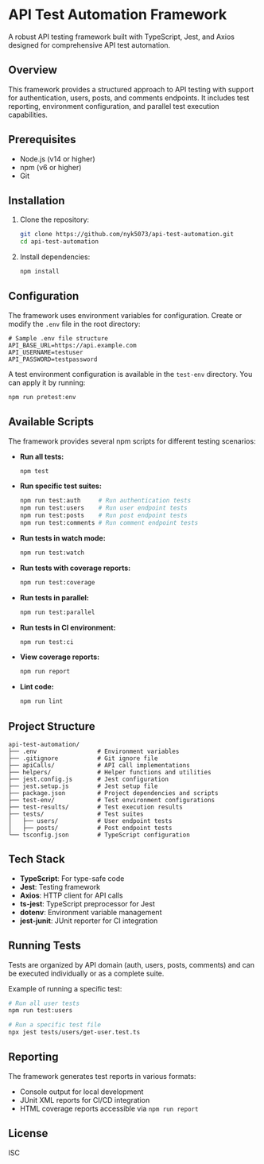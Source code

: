 # API Test Automation Framework

A robust API testing framework built with TypeScript, Jest, and Axios designed for comprehensive API test automation.

## Overview

This framework provides a structured approach to API testing with support for authentication, users, posts, and comments endpoints. It includes test reporting, environment configuration, and parallel test execution capabilities.

## Prerequisites

- Node.js (v14 or higher)
- npm (v6 or higher)
- Git

## Installation

1. Clone the repository:
   ```bash
   git clone https://github.com/nyk5073/api-test-automation.git
   cd api-test-automation
   ```

2. Install dependencies:
   ```bash
   npm install
   ```

## Configuration

The framework uses environment variables for configuration. Create or modify the `.env` file in the root directory:

```
# Sample .env file structure
API_BASE_URL=https://api.example.com
API_USERNAME=testuser
API_PASSWORD=testpassword
```

A test environment configuration is available in the `test-env` directory. You can apply it by running:

```bash
npm run pretest:env
```

## Available Scripts

The framework provides several npm scripts for different testing scenarios:

- **Run all tests:**
  ```bash
  npm test
  ```

- **Run specific test suites:**
  ```bash
  npm run test:auth     # Run authentication tests
  npm run test:users    # Run user endpoint tests
  npm run test:posts    # Run post endpoint tests
  npm run test:comments # Run comment endpoint tests
  ```

- **Run tests in watch mode:**
  ```bash
  npm run test:watch
  ```

- **Run tests with coverage reports:**
  ```bash
  npm run test:coverage
  ```

- **Run tests in parallel:**
  ```bash
  npm run test:parallel
  ```

- **Run tests in CI environment:**
  ```bash
  npm run test:ci
  ```

- **View coverage reports:**
  ```bash
  npm run report
  ```

- **Lint code:**
  ```bash
  npm run lint
  ```

## Project Structure

```
api-test-automation/
├── .env                 # Environment variables
├── .gitignore           # Git ignore file
├── apiCalls/            # API call implementations
├── helpers/             # Helper functions and utilities
├── jest.config.js       # Jest configuration
├── jest.setup.js        # Jest setup file
├── package.json         # Project dependencies and scripts
├── test-env/            # Test environment configurations
├── test-results/        # Test execution results
├── tests/               # Test suites
│   ├── users/           # User endpoint tests
│   ├── posts/           # Post endpoint tests
└── tsconfig.json        # TypeScript configuration
```

## Tech Stack

- **TypeScript**: For type-safe code
- **Jest**: Testing framework
- **Axios**: HTTP client for API calls
- **ts-jest**: TypeScript preprocessor for Jest
- **dotenv**: Environment variable management
- **jest-junit**: JUnit reporter for CI integration

## Running Tests

Tests are organized by API domain (auth, users, posts, comments) and can be executed individually or as a complete suite.

Example of running a specific test:

```bash
# Run all user tests
npm run test:users

# Run a specific test file 
npx jest tests/users/get-user.test.ts
```

## Reporting

The framework generates test reports in various formats:

- Console output for local development
- JUnit XML reports for CI/CD integration
- HTML coverage reports accessible via `npm run report`

## License

ISC

